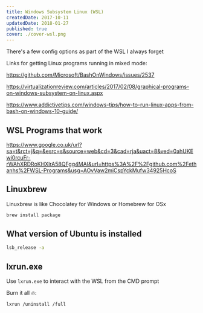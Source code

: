 ```yaml
---
title: Windows Subsystem Linux (WSL)
createdDate: 2017-10-11
updatedDate: 2018-01-27
published: true
cover: ./cover-wsl.png
---
```


There's a few config options as part of the WSL I always forget

Links for getting Linux programs running in mixed mode:

https://github.com/Microsoft/BashOnWindows/issues/2537

https://virtualizationreview.com/articles/2017/02/08/graphical-programs-on-windows-subsystem-on-linux.aspx

https://www.addictivetips.com/windows-tips/how-to-run-linux-apps-from-bash-on-windows-10-guide/

## WSL Programs that work

https://www.google.co.uk/url?sa=t&rct=j&q=&esrc=s&source=web&cd=3&cad=rja&uact=8&ved=0ahUKEwi0rcuFr-rWAhXRDRoKHXlrA58QFgg4MAI&url=https%3A%2F%2Fgithub.com%2Fethanhs%2FWSL-Programs&usg=AOvVaw2miCspYckMufw34925HcoS

## Linuxbrew

Linuxbrew is like Chocolatey for Windows or Homebrew for OSx

```bash
brew install package
```

## What version of Ubuntu is installed

```bash
lsb_release -a
```

## lxrun.exe

Use `lxrun.exe` to interact with the WSL from the CMD prompt

Burn it all 🔥:

```bash
lxrun /uninstall /full
```
